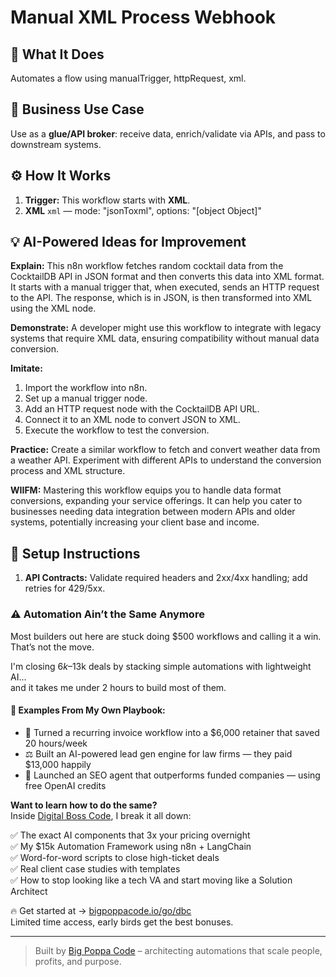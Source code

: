# Manual XML Process Webhook
  ## 🚀 What It Does
  Automates a flow using manualTrigger, httpRequest, xml.
  
  ## 💼 Business Use Case
  Use as a **glue/API broker**: receive data, enrich/validate via APIs, and pass to downstream systems.
  
  ## ⚙️ How It Works
  1. **Trigger:** This workflow starts with **XML**.
  2. **XML** `xml` — mode: "jsonToxml", options: "[object Object]"
  
  ## 💡 AI-Powered Ideas for Improvement
  **Explain:** This n8n workflow fetches random cocktail data from the CocktailDB API in JSON format and then converts this data into XML format. It starts with a manual trigger that, when executed, sends an HTTP request to the API. The response, which is in JSON, is then transformed into XML using the XML node.

**Demonstrate:** A developer might use this workflow to integrate with legacy systems that require XML data, ensuring compatibility without manual data conversion.

**Imitate:** 
1. Import the workflow into n8n.
2. Set up a manual trigger node.
3. Add an HTTP request node with the CocktailDB API URL.
4. Connect it to an XML node to convert JSON to XML.
5. Execute the workflow to test the conversion.

**Practice:** Create a similar workflow to fetch and convert weather data from a weather API. Experiment with different APIs to understand the conversion process and XML structure.

**WIIFM:** Mastering this workflow equips you to handle data format conversions, expanding your service offerings. It can help you cater to businesses needing data integration between modern APIs and older systems, potentially increasing your client base and income.
  
  ## 🔧 Setup Instructions
  1. **API Contracts:** Validate required headers and 2xx/4xx handling; add retries for 429/5xx.
  
### ⚠️ Automation Ain’t the Same Anymore

Most builders out here are stuck doing $500 workflows and calling it a win.  
That’s not the move.  

I'm closing $6k–$13k deals by stacking simple automations with lightweight AI...  
and it takes me under 2 hours to build most of them.

#### 🧠 Examples From My Own Playbook:
- 🔁 Turned a recurring invoice workflow into a $6,000 retainer that saved 20 hours/week  
- ⚖️ Built an AI-powered lead gen engine for law firms — they paid $13,000 happily  
- 🚀 Launched an SEO agent that outperforms funded companies — using free OpenAI credits  

**Want to learn how to do the same?**  
Inside [Digital Boss Code](https://bigpoppacode.io/go/dbc), I break it all down:

✅ The exact AI components that 3x your pricing overnight  
✅ My $15k Automation Framework using n8n + LangChain  
✅ Word-for-word scripts to close high-ticket deals  
✅ Real client case studies with templates  
✅ How to stop looking like a tech VA and start moving like a Solution Architect  

🔥 Get started at → [bigpoppacode.io/go/dbc](https://bigpoppacode.io/go/dbc)  
Limited time access, early birds get the best bonuses.

---
> Built by [Big Poppa Code](https://bigpoppacode.io) – architecting automations that scale people, profits, and purpose.
  